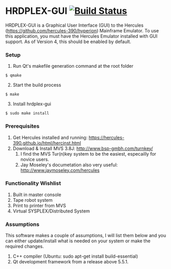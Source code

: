 # HRDPLEX-GUI [![Build Status](https://api.travis-ci.org/Haynie-Research-and-Development/hrdplex-gui.svg?branch=master)](https://travis-ci.org/Haynie-Research-and-Development/hrdplex-gui)
HRDPLEX-GUI is a Graphical User Interface (GUI) to the Hercules (https://github.com/hercules-390/hyperion) Mainframe Emulator. To use this application, you must have the Hercules Emulator installed with GUI support. As of Version 4, this should be enabled by default.


### Setup
1. Run Qt's makefile generation command at the root folder
```
$ qmake
```
2. Start the build process
```
$ make
```
3. Install hrdplex-gui
```
$ sudo make install
```

### Prerequisites
1. Get Hercules installed and running: https://hercules-390.github.io/html/hercinst.html
2. Download & Install MVS 3.8J: http://www.bsp-gmbh.com/turnkey/
   1. I find the MVS Tur(n)key system to be the easiest, especailly for novice users.
   2. Jay Moseley's documetation also very useful: http://www.jaymoseley.com/hercules
   
### Functionality Wishlist
1. Built in master console
2. Tape robot system
3. Print to printer from MVS
4. Virtual SYSPLEX/Distributed System

### Assumptions
This software makes a couple of assumptions, I will list them below and you can either update/install
what is needed on your system or make the required changes. 

1. C++ compiler (Ubuntu: sudo apt-get install build-essential)
2. Qt development framework from a release above 5.5.1.
